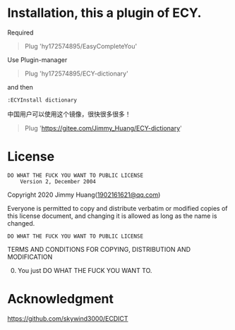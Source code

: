 # Installation, this a plugin of ECY.
Required
> Plug 'hy172574895/EasyCompleteYou'

Use Plugin-manager
> Plug 'hy172574895/ECY-dictionary'

and then 

```
:ECYInstall dictionary
```

中国用户可以使用这个镜像，很快很多很多！
> Plug 'https://gitee.com/Jimmy_Huang/ECY-dictionary'


# License
    DO WHAT THE FUCK YOU WANT TO PUBLIC LICENSE
        Version 2, December 2004

Copyright 2020 Jimmy Huang(1902161621@qq.com)

Everyone is permitted to copy and distribute verbatim or modified
copies of this license document, and changing it is allowed as long
as the name is changed.

    DO WHAT THE FUCK YOU WANT TO PUBLIC LICENSE
TERMS AND CONDITIONS FOR COPYING, DISTRIBUTION AND MODIFICATION

 0. You just DO WHAT THE FUCK YOU WANT TO.

# Acknowledgment
https://github.com/skywind3000/ECDICT
